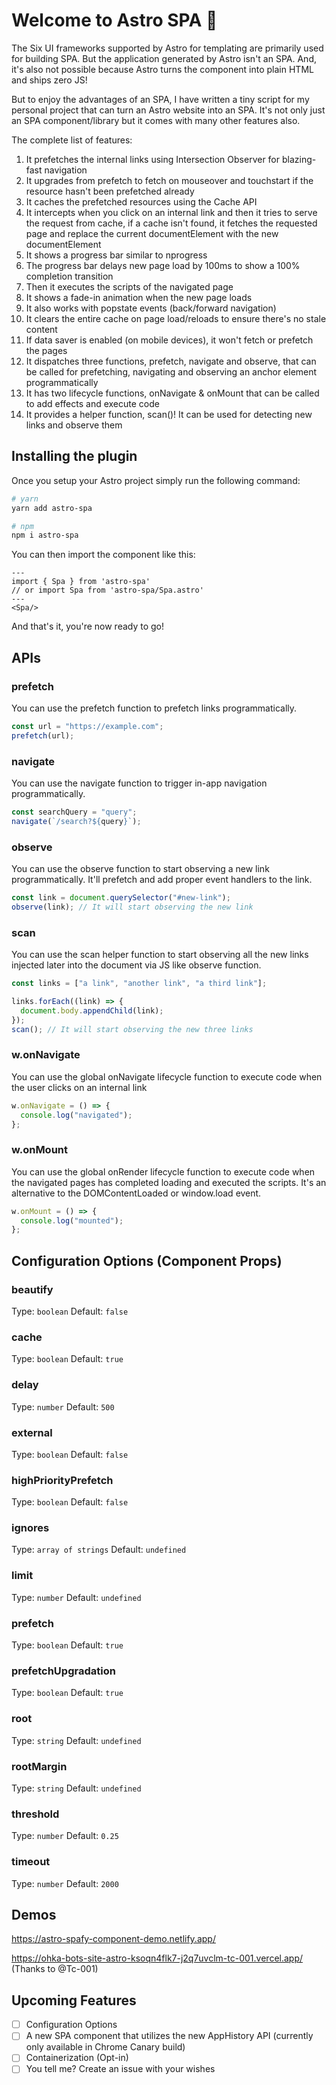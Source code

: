 # Welcome to Astro SPA 👋

The Six UI frameworks supported by Astro for templating are primarily used for building SPA. But the application generated by Astro isn't an SPA. And, it's also not possible because Astro turns the component into plain HTML and ships zero JS!

But to enjoy the advantages of an SPA, I have written a tiny script for my personal project that can turn an Astro website into an SPA. It's not only just an SPA component/library but it comes with many other features also.

The complete list of features:

1. It prefetches the internal links using Intersection Observer for blazing-fast navigation
2. It upgrades from prefetch to fetch on mouseover and touchstart if the resource hasn't been prefetched already
3. It caches the prefetched resources using the Cache API
4. It intercepts when you click on an internal link and then it tries to serve the request from cache, if a cache isn't found, it fetches the requested page and replace the current documentElement with the new documentElement
5. It shows a progress bar similar to nprogress
6. The progress bar delays new page load by 100ms to show a 100% completion transition
7. Then it executes the scripts of the navigated page
8. It shows a fade-in animation when the new page loads
9. It also works with popstate events (back/forward navigation)
10. It clears the entire cache on page load/reloads to ensure there's no stale content
11. If data saver is enabled (on mobile devices), it won't fetch or prefetch the pages
12. It dispatches three functions, prefetch, navigate and observe, that can be called for prefetching, navigating and observing an anchor element programmatically
13. It has two lifecycle functions, onNavigate & onMount that can be called to add effects and execute code
14. It provides a helper function, scan()! It can be used for detecting new links and observe them

## Installing the plugin

Once you setup your Astro project simply run the following command:

```bash
# yarn
yarn add astro-spa

# npm
npm i astro-spa
```

You can then import the component like this:

```astro
---
import { Spa } from 'astro-spa'
// or import Spa from 'astro-spa/Spa.astro'
---
<Spa/>
```

And that's it, you're now ready to go!

## APIs

### prefetch

You can use the prefetch function to prefetch links programmatically.

```js
const url = "https://example.com";
prefetch(url);
```

### navigate

You can use the navigate function to trigger in-app navigation programmatically.

```js
const searchQuery = "query";
navigate(`/search?${query}`);
```

### observe

You can use the observe function to start observing a new link programmatically. It'll prefetch and add proper event handlers to the link.

```js
const link = document.querySelector("#new-link");
observe(link); // It will start observing the new link
```

### scan

You can use the scan helper function to start observing all the new links injected later into the document via JS like observe function.

```js
const links = ["a link", "another link", "a third link"];

links.forEach((link) => {
  document.body.appendChild(link);
});
scan(); // It will start observing the new three links
```

### w.onNavigate

You can use the global onNavigate lifecycle function to execute code when the user clicks on an internal link

```js
w.onNavigate = () => {
  console.log("navigated");
};
```

### w.onMount

You can use the global onRender lifecycle function to execute code when the navigated pages has completed loading and executed the scripts. It's an alternative to the DOMContentLoaded or window.load event.

```js
w.onMount = () => {
  console.log("mounted");
};
```

## Configuration Options (Component Props)

### beautify
Type: `boolean`
Default: `false`

### cache
Type: `boolean`
Default: `true`

### delay
Type: `number`
Default: `500`

### external
Type: `boolean`
Default: `false`

### highPriorityPrefetch
Type: `boolean`
Default: `false`

### ignores
Type: `array of strings`
Default: `undefined`

### limit
Type: `number`
Default: `undefined`

### prefetch
Type: `boolean`
Default: `true`

### prefetchUpgradation
Type: `boolean`
Default: `true`

### root
Type: `string`
Default: `undefined`

### rootMargin
Type: `string`
Default: `undefined`

### threshold
Type: `number`
Default: `0.25`

### timeout
Type: `number`
Default: `2000`

## Demos

https://astro-spafy-component-demo.netlify.app/

https://ohka-bots-site-astro-ksoqn4flk7-j2q7uvclm-tc-001.vercel.app/ (Thanks to @Tc-001)

## Upcoming Features

- [ ] Configuration Options
- [ ] A new SPA component that utilizes the new AppHistory API (currently only available in Chrome Canary build)
- [ ] Containerization (Opt-in)
- [ ] You tell me? Create an issue with your wishes
